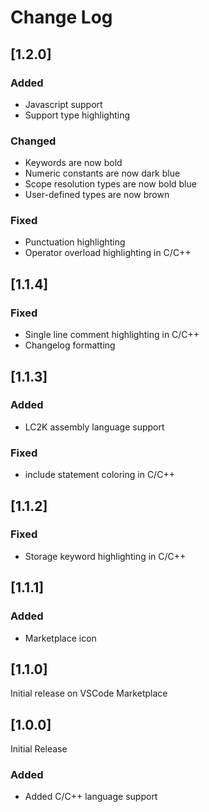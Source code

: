 # Change Log
<!-- 
Added: for new features.
Changed: for changes in existing functionality.
Deprecated: for soon-to-be removed features.
Removed: for now removed features.
Fixed: for any bug fixes.
Security: in case of vulnerabilities. 
-->

## [1.2.0]
### Added
- Javascript support
- Support type highlighting
### Changed
- Keywords are now bold
- Numeric constants are now dark blue
- Scope resolution types are now bold blue
- User-defined types are now brown
### Fixed
- Punctuation highlighting
- Operator overload highlighting in C/C++

## [1.1.4]
### Fixed
- Single line comment highlighting in C/C++
- Changelog formatting

## [1.1.3]
### Added
- LC2K assembly language support
### Fixed
- include statement coloring in C/C++

## [1.1.2]
### Fixed
- Storage keyword highlighting in C/C++

## [1.1.1]
### Added
- Marketplace icon

## [1.1.0]
Initial release on VSCode Marketplace

## [1.0.0]
Initial Release
### Added
- Added C/C++ language support








